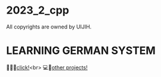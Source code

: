 # 2023_2_cpp
All copyrights are owned by UIJIH.<br>

# LEARNING GERMAN SYSTEM

📖🧑‍🎓[click!](https://github.com/UIJIh/2023/wiki](https://github.com/UIJIh/2023/wiki/OOP_cpp_0~2_basic)https://github.com/UIJIh/2023/wiki/OOP_cpp_0~2_basic)<br>
💻🎲[other projects!](https://github.com/UIJIh/2023/tree/main/oop_proj)
